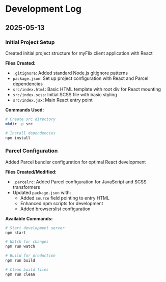 # Development Log

## 2025-05-13
### Initial Project Setup
Created initial project structure for myFlix client application with React

**Files Created:**
- `.gitignore`: Added standard Node.js gitignore patterns
- `package.json`: Set up project configuration with React and Parcel dependencies
- `src/index.html`: Basic HTML template with root div for React mounting
- `src/index.scss`: Initial SCSS file with basic styling
- `src/index.jsx`: Main React entry point

**Commands Used:**
```bash
# Create src directory
mkdir -p src

# Install dependencies
npm install
```

### Parcel Configuration
Added Parcel bundler configuration for optimal React development

**Files Created/Modified:**
- `.parcelrc`: Added Parcel configuration for JavaScript and SCSS transformers
- Updated `package.json` with:
  - Added `source` field pointing to entry HTML
  - Enhanced npm scripts for development
  - Added browserslist configuration

**Available Commands:**
```bash
# Start development server
npm start

# Watch for changes
npm run watch

# Build for production
npm run build

# Clean build files
npm run clean
```
